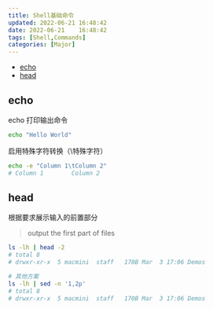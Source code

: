 ```yaml
---
title: Shell基础命令
updated: 2022-06-21	16:48:42
date: 2022-06-21	16:48:42
tags: [Shell,Commands]
categories: [Major]
---
```

            
            

<!-- @import "[TOC]" {cmd="toc" depthFrom=1 depthTo=6 orderedList=false} -->

<!-- code_chunk_output -->

  - [echo](#echo)
  - [head](#head)

<!-- /code_chunk_output -->

## echo

echo 打印输出命令

```sh
echo "Hello World"
```

启用特殊字符转换（\特殊字符）

```sh
echo -e "Column 1\tColumn 2"
# Column 1        Column 2
```

## head

根据要求展示输入的前置部分

> output the first part of files

```sh
ls -lh | head -2
# total 8
# drwxr-xr-x  5 macmini  staff   170B Mar  3 17:06 Demos

# 其他方案
ls -lh | sed -n '1,2p'
# total 8
# drwxr-xr-x  5 macmini  staff   170B Mar  3 17:06 Demos
```
